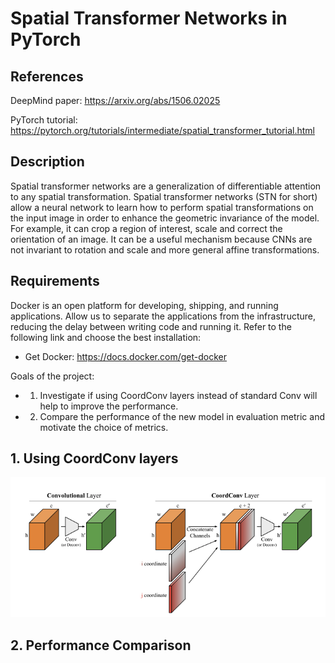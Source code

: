 # Spatial Transformer Networks in PyTorch

## References

DeepMind paper: https://arxiv.org/abs/1506.02025

PyTorch tutorial: https://pytorch.org/tutorials/intermediate/spatial_transformer_tutorial.html

## Description

Spatial transformer networks are a generalization of differentiable attention to any spatial transformation. Spatial transformer networks (STN for short) allow a neural network to learn how to perform spatial transformations on the input image in order to enhance the geometric invariance of the model. For example, it can crop a region of interest, scale and correct the orientation of an image. It can be a useful mechanism because CNNs are not invariant to rotation and scale and more general affine transformations. 

## Requirements

Docker is an open platform for developing, shipping, and running applications. Allow us to separate the applications from the infrastructure, reducing the delay between writing code and running it. Refer to the following link and choose the best installation:

- Get Docker: https://docs.docker.com/get-docker

Goals of the project:

- 1. Investigate if using CoordConv layers instead of standard Conv will help to improve the performance.
- 2. Compare the performance of the new model in evaluation metric and motivate the choice of metrics.

## 1. Using CoordConv layers

![alt text](https://github.com/vicsesi/Pytorch-STN/blob/main/imgs/layers.png?raw=true)

## 2. Performance Comparison 

